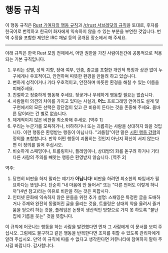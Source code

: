 # 행동 규칙

이 행동 규칙은 [Rust 기여자의 행동 규칙](https://github.com/rust-lang/rust/wiki/Note-development-policy#conduct)과 [/r/rust 서브레딧의 규칙](https://www.reddit.com/r/rust/comments/1nvsdh/a_note_on_conduct_please_read/)을 토대로, 후자를 한국어로 번역하고 한국어 화자에게 익숙하지 않을 수 있는 부분을 부연한 것입니다. 번역 수정을 포함한 제안은 IRC 채널 등의 공개된 장소에서 해 주세요.

----

아래 규칙은 한국 Rust 모임 전체에서, 어떤 권한을 가진 사람이든간에 공통적으로 적용되는 기본 규칙입니다.

1. 우리는 성별, 성적 지향, 장애 여부, 인종, 종교를 포함한 개인적 특징과 상관 없이 누구에게나 우호적이고, 안전하며 따뜻한 환경을 만들려 하고 있습니다.
2. 뻔하게 성적이거나 기타 우호적이고, 안전하며 따뜻한 환경을 해칠 수 있는 이름을 피해주세요.
3. 친절하고 정중하게 행동해 주세요. 짖궃거나 무례하게 행동할 필요는 없습니다.
4. 사람들이 의견의 차이를 가지고 있다는 사실과, **어느** 프로그래밍 언어라도 설계 및 구현에서의 모든 선택은 장단점이 있고 큰 비용이 든다는 것을 존중해 주세요. 올바른 답이라는 건 별로 없습니다.
5. 체계적이지 않은 비판을 최소화해 주세요. [역주 1]
6. 우리는 누군가를 모욕하거나, 비하하거나 또는 괴롭히는 사람을 상대하지 않을 것입니다. 이런 행동은 환영받는 행동이 아닙니다. "괴롭힘"이란 말은 [시민 행동 강령](http://citizencodeofconduct.org/)의 정의를 포함합니다. 만약 어떤 행동이 괴롭히는 것인지 아닌지 확신이 서지 않는다면 이 정의를 읽어 주십시오.
7. 비슷하게 스패밍이나, 트롤링이나, 플레임이나, 상대방의 화를 돋구려 하거나 기타 다른 사람의 주의를 빼앗는 행동은 환영받지 않습니다. [역주 2]

역주:

1. 당연히 비판을 하지 말라는 얘기가 **아닙니다**! 비판을 하려면 최소한의 짜임새가 필요하다는 뜻입니다. 단순히 "내 마음에 안 들어서" 또는 "다른 언어도 이렇게 하니까"(4번 참고)라는 이유로 비판을 하는 것은 피합시다.
2. 인터넷 문화에 익숙하지 않은 분들을 위한 추가 설명: 스패밍은 특정한 글을 도배하거나 주제와 완전히 동떨어진 글을 올리는 것을, 트롤링은 상대의 약을 올려서 즐거움을 얻으려 하는 것을, 플레임은 논쟁이 생산적인 방향으로 가지 못 하도록 "불난 집에 기름을 붓는" 것을 뜻합니다.

이 규칙에 어긋나는 행동을 하는 사람을 발견했다면 먼저 그 사람에게 이 문서를 보여 주십시오. 그럼에도 불구하고 같은 행동을 반복한다면 조치를 취할 수 있도록 관리자에게 알려 주십시오. 만약 이 규칙에 따를 수 없다고 생각한다면 커뮤니티에 참여하지 말아 주시길 바랍니다. 감사합니다.

